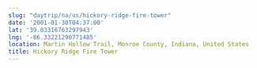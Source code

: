 ```yaml
---
slug: "daytrip/na/us/hickory-ridge-fire-tower"
date: '2001-01-30T04:37:00'
lat: '39.03316763297943'
lng: '-86.33221290771485'
location: Martin Hollow Trail, Monroe County, Indiana, United States
title: Hickory Ridge Fire Tower
---
```



